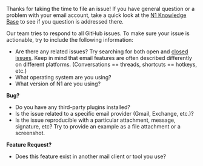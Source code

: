 Thanks for taking the time to file an issue! If you have general question or a problem with your email account,
take a quick look at the [N1 Knowledge Base](https://support.nylas.com/hc/en-us/sections/203638587-N1_)
to see if you question is addressed there.

Our team tries to respond to all GitHub issues. To make sure your issue is
actionable, try to include the following information:

 - Are there any related issues? Try searching for both open and [closed issues](https://github.com/nylas/N1/issues?q=is%3Aissue).
   Keep in mind that email features are often described differently on different platforms.
   (Conversations == threads, shortcuts == hotkeys, etc.)
 - What operating system are you using?
 - What version of N1 are you using?

**Bug?**

 - Do you have any third-party plugins installed?
 - Is the issue related to a specific email provider (Gmail, Exchange, etc.)?
 - Is the issue reproducible with a particular attachment, message, signature, etc?
   Try to provide an example as a file attachment or a screenshot.

**Feature Request?**

 - Does this feature exist in another mail client or tool you use?